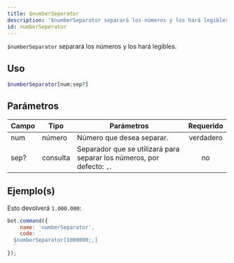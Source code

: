 ```yaml
---
title: $numberSeperator
description: '$numberSeparator separará los números y los hará legibles.'
id: numberSeperator
---
```


`$numberSeparator` separará los números y los hará legibles.

## Uso

```php
$numberSeparator[num;sep?]
```

## Parámetros

| Campo | Tipo     | Parámetros                                                             | Requerido |
| ----- | -------- | ---------------------------------------------------------------------- |:---------:|
| num   | número   | Número que desea separar.                                              | verdadero |
| sep?  | consulta | Separador que se utilizará para separar los números, por defecto: `,`. |    no     |

## Ejemplo(s)

Esto devolverá `1.000.000`:

```javascript
bot.command({
    name: 'numberSeparator',
    code: `
  $numberSeparator[1000000;,]
  `
});
```
